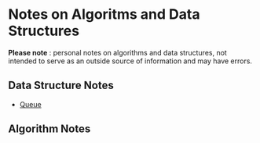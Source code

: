# Notes on Algoritms and Data Structures

**Please note** : personal notes on algorithms and data structures, not intended to serve as an outside source of information and may have errors.

## Data Structure Notes
* [Queue](https://github.com/hannahlivnat/algonotes/data-structures/queue.md)

## Algorithm Notes